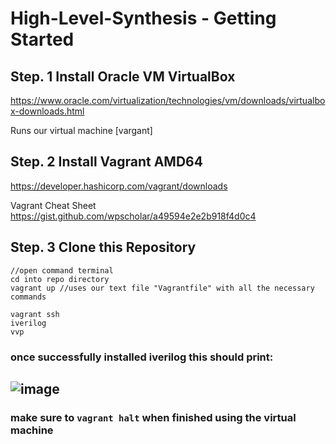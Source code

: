 # High-Level-Synthesis - Getting Started


## Step. 1 Install Oracle VM VirtualBox

https://www.oracle.com/virtualization/technologies/vm/downloads/virtualbox-downloads.html

Runs our virtual machine [vargant]


## Step. 2 Install Vagrant AMD64
https://developer.hashicorp.com/vagrant/downloads

Vagrant Cheat Sheet
https://gist.github.com/wpscholar/a49594e2e2b918f4d0c4



## Step. 3 Clone this Repository
```
//open command terminal
cd into repo directory
vagrant up //uses our text file "Vagrantfile" with all the necessary commands
```


```
vagrant ssh
iverilog
vvp
```


### once successfully installed iverilog this should print:

![image](https://user-images.githubusercontent.com/88512549/213800342-c9e56de3-774e-47be-9234-979cc2db426f.png)
--------------------------------------
### make sure to ```vagrant halt``` when finished using the virtual machine
